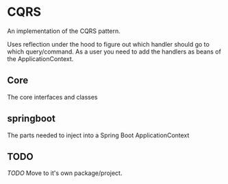 # CQRS
An implementation of the CQRS pattern.

Uses reflection under the hood to figure out which handler should go to which query/command.
As a user you need to add the handlers as beans of the ApplicationContext.

## Core

The core interfaces and classes

## springboot

The parts needed to inject into a Spring Boot ApplicationContext

## TODO

*TODO* Move to it's own package/project.